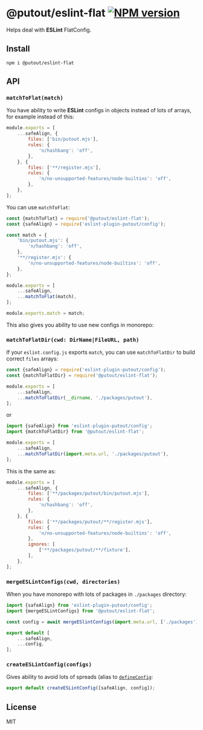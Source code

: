 # @putout/eslint-flat [![NPM version][NPMIMGURL]][NPMURL]

[NPMIMGURL]: https://img.shields.io/npm/v/@putout/eslint-flat.svg?style=flat&longCache=true
[NPMURL]: https://npmjs.org/package/@putout/eslint-flat "npm"

Helps deal with **ESLint** FlatConfig.

## Install

```
npm i @putout/eslint-flat
```

## API

### `matchToFlat(match)`

You have ability to write **ESLint** configs in objects instead of lots of arrays, for example instead of this:

```js
module.exports = [
    ...safeAlign, {
        files: ['bin/putout.mjs'],
        rules: {
            'n/hashbang': 'off',
        },
    }, {
        files: ['**/register.mjs'],
        rules: {
            'n/no-unsupported-features/node-builtins': 'off',
        },
    },
];
```

You can use `matchToFlat`:

```js
const {matchToFlat} = require('@putout/eslint-flat');
const {safeAlign} = require('eslint-plugin-putout/config');

const match = {
    'bin/putout.mjs': {
        'n/hashbang': 'off',
    },
    '**/register.mjs': {
        'n/no-unsupported-features/node-builtins': 'off',
    },
};

module.exports = [
    ...safeAlign,
    ...matchToFlat(match),
];

module.exports.match = match;
```

This also gives you ability to use new configs in monorepo:

### `matchToFlatDir(cwd: DirName|FileURL, path)`

If your `eslint.config.js` exports `match`, you can use `matchToFlatDir` to build correct `files` arrays:

```js
const {safeAlign} = require('eslint-plugin-putout/config');
const {matchToFlatDir} = require('@putout/eslint-flat');

module.exports = [
    ...safeAlign,
    ...matchToFlatDir(__dirname, './packages/putout'),
];
```

or

```js
import {safeAlign} from 'eslint-plugin-putout/config';
import {matchToFlatDir} from '@putout/eslint-flat';

module.exports = [
    ...safeAlign,
    ...matchToFlatDir(import.meta.url, './packages/putout'),
];
```

This is the same as:

```js
module.exports = [
    ...safeAlign, {
        files: ['**/packages/putout/bin/putout.mjs'],
        rules: {
            'n/hashbang': 'off',
        },
    }, {
        files: ['**/packages/putout/**/register.mjs'],
        rules: {
            'n/no-unsupported-features/node-builtins': 'off',
        },
        ignores: [
            ['**/packages/putout/**/fixture'],
        ],
    },
];
```

### `mergeESLintConfigs(cwd, directories)`

When you have monorepo with lots of packages in `./packages` directory:

```js
import {safeAlign} from 'eslint-plugin-putout/config';
import {mergeESLintConfigs} from '@putout/eslint-flat';

const config = await mergeESlintConfigs(import.meta.url, ['./packages']);

export default [
    ...safeAlign,
    ...config,
];
```

### `createESLintConfig(configs)`

Gives ability to avoid lots of spreads (alias to [`defineConfig`](https://eslint.org/blog/2025/03/flat-config-extends-define-config-global-ignores/):

```js
export default createESLintConfig([safeAlign, config]);
```

## License

MIT
